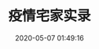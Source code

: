 ---
title: 疫情宅家实录
date: 2020-05-07 01:49:16
tags:
excerpt: 巨啰嗦的碎碎念（慎入）
photos:  https://i.loli.net/2020/05/06/yb8id3L1IunCT4t.jpg
---